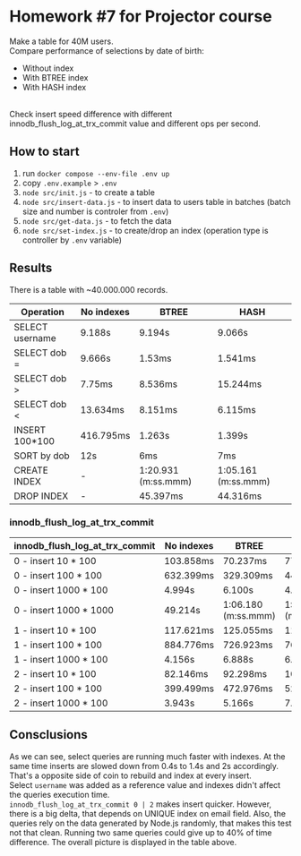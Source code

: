 # Homework #7 for Projector course
Make a table for 40M users.
<br/>
Compare performance of selections by date of birth: 
* Without index 
* With BTREE index
* With HASH index 
<br/>
Check insert speed difference with different innodb_flush_log_at_trx_commit value and different ops per second.

## How to start
1. run `docker compose --env-file .env up`
2. copy `.env.example` > `.env` 
3. `node src/init.js` - to create a table
4. `node src/insert-data.js` - to insert data to users table in batches (batch size and number is controler from `.env`)
5. `node src/get-data.js` - to fetch the data
6. `node src/set-index.js` - to create/drop an index (operation type is controller by `.env` variable)

## Results
There is a table with ~40.000.000 records.

| Operation       | No indexes  | BTREE               | HASH                 |
| --------------- | ----------- | ------------------- | -------------------- |
| SELECT username | 9.188s      | 9.194s              | 9.066s               |
| SELECT dob =    | 9.666s      | 1.53ms              | 1.541ms              |
| SELECT dob >    | 7.75ms      | 8.536ms             | 15.244ms             |
| SELECT dob <    | 13.634ms    | 8.151ms             | 6.115ms              |
| INSERT 100*100  | 416.795ms   | 1.263s              | 1.399s               |
| SORT by dob     | 12s         | 6ms                 | 7ms                  |
| CREATE INDEX    | -           | 1:20.931 (m:ss.mmm) | 1:05.161 (m:ss.mmm)  |
| DROP INDEX      | -           | 45.397ms            | 44.316ms             |

### innodb_flush_log_at_trx_commit

| innodb_flush_log_at_trx_commit | No indexes  | BTREE               | HASH                 |
| ------------------------------ | ----------- | ------------------- | -------------------- |
| 0 - insert 10 * 100            | 103.858ms   | 70.237ms            | 77.269ms             |
| 0 - insert 100 * 100           | 632.399ms   | 329.309ms           | 447.312ms            |
| 0 - insert 1000 * 100          | 4.994s      | 6.100s              | 4.512s               |
| 0 - insert 1000 * 1000         | 49.214s     | 1:06.180 (m:ss.mmm) | 1:20.941 (m:ss.mmm)  |
| 1 - insert 10 * 100            | 117.621ms   | 125.055ms           | 116.763ms            |
| 1 - insert 100 * 100           | 884.776ms   | 726.923ms           | 760.651ms            |
| 1 - insert 1000 * 100          | 4.156s      | 6.888s              | 6.920s               |
| 2 - insert 10 * 100            | 82.146ms    | 92.298ms            | 101.831ms            |
| 2 - insert 100 * 100           | 399.499ms   | 472.976ms           | 522.478ms            |
| 2 - insert 1000 * 100          | 3.943s      | 5.166s              | 7.885s               |

## Consclusions
As we can see, select queries are running much faster with indexes. At the same time inserts are slowed down from 0.4s to 1.4s and 2s accordingly. That's a opposite side of coin to rebuild and index at every insert.
<br/>
Select `username` was added as a reference value and indexes didn't affect the queries execution time.
<br/>
`innodb_flush_log_at_trx_commit 0 | 2` makes insert quicker. However, there is a big delta, that depends on UNIQUE index on email field. Also, the queries rely on the data generated by Node.js randomly, that makes this test not that clean. Running two same queries could give up to 40% of time difference. The overall picture is displayed in the table above.